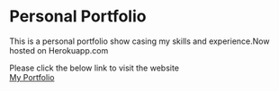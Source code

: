 # Personal Portfolio

This is a personal portfolio show casing my skills and experience.Now hosted on Herokuapp.com<br>

Please click the below link to visit the website<br>
<a href="http://anandraj.herokuapp.com/">My Portfolio</a>

